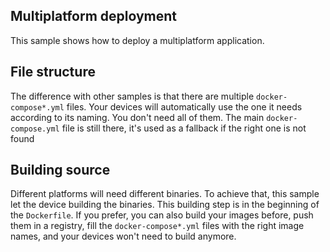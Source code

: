 ## Multiplatform deployment

This sample shows how to deploy a multiplatform application.

## File structure
The difference with other samples is that there are multiple `docker-compose*.yml` files. Your devices will automatically use the one it needs according to its naming. You don't need all of them. The main `docker-compose.yml` file is still there, it's used as a fallback if the right one is not found

## Building source
Different platforms will need different binaries. To achieve that, this sample let the device building the binaries. This building step is in the beginning of the `Dockerfile`. If you prefer, you can also build your images before, push them in a registry, fill the `docker-compose*.yml` files with the right image names, and your devices won't need to build anymore. 